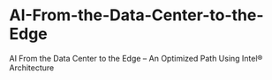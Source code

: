 # AI-From-the-Data-Center-to-the-Edge
AI From the Data Center to the Edge – An Optimized Path Using Intel® Architecture

